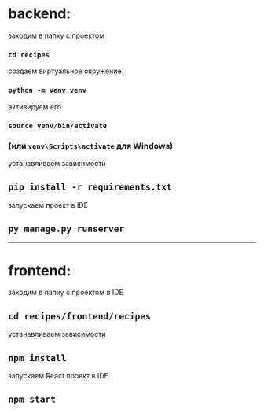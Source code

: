 # backend:

заходим в папку с проектом

### `cd recipes` 

создаем виртуальное окружение

### `python -m venv venv`

активируем его

### `source venv/bin/activate` 

### (или `venv\Scripts\activate` для Windows)

устанавливаем зависимости

## `pip install -r requirements.txt`

запускаем проект в IDE

## `py manage.py runserver`

----

# frontend:

заходим в папку с проектом в IDE

## `cd recipes/frontend/recipes`

устанавливаем зависимости

## `npm install`

запускаем React проект в IDE

## `npm start`
